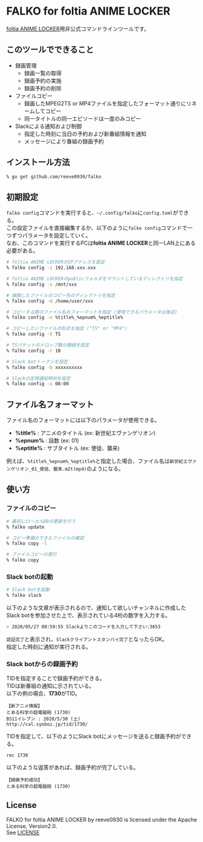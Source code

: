 # FALKO for foltia ANIME LOCKER

[foltia ANIME LOCKER](https://foltia.com/ANILOC/)用非公式コマンドラインツールです。

## このツールでできること

- 録画管理
    - 録画一覧の取得
    - 録画予約の実施
    - 録画予約の削除
- ファイルコピー
    - 録画したMPEG2TS or MP4ファイルを指定したフォーマット通りにリネームしてコピー
    - 同一タイトルの同一エピソードは一度のみコピー
- Slackによる通知および制御
    - 指定した時刻に当日の予約および新番組情報を通知
    - メッセージにより番組の録画予約

## インストール方法

```bash
% go get github.com/reeve0930/falko
```

## 初期設定

`falko config`コマンドを実行すると、`~/.config/falko`に`config.toml`ができる。  
この設定ファイルを直接編集するか、以下のように`falko config`コマンドで一つずつパラメータを設定していく。  
なお、このコマンドを実行するPCは**foltia ANIME LOCKER**と同一LAN上にある必要がある。  

```bash
# foltia ANIME LOCKERのIPアドレスを設定
% falko config -i 192.168.xxx.xxx

# foltia ANIME LOCKERのpublicフォルダをマウントしているディレクトリを指定
% falko config -s /mnt/xxx

# 録画したファイルのコピー先のディレクトリを指定
% falko config -d /home/user/xxx

# コピーする際のファイル名のフォーマットを指定 (使用できるパラメータは後述)
% falko config -n %title%_%epnum%_%eptitle%

# コピーしたいファイルの形式を指定 ("TS" or "MP4")
% falko config -t TS

# TSパケットのドロップ数の閾値を設定
% falko config -r 10

# Slack botトークンを設定
% falko config -b xxxxxxxxxx

# Slackの定時通知時刻を設定
% falko config -c 08:00
```

## ファイル名フォーマット

ファイル名のフォーマットには以下のパラメータが使用できる。

- **%title%** : アニメのタイトル (ex: 新世紀エヴァンゲリオン)
- **%epnum%** : 話数 (ex: 01)
- **%eptitle%** : サブタイトル (ex: 使徒、襲来)

例えば、`%title%_%epnum%_%eptitle%`と指定した場合、ファイル名は`新世紀エヴァンゲリオン_01_使徒、襲来.m2t(mp4)`のようになる。

## 使い方


### ファイルのコピー

```bash
# 最初にローカルDBの更新を行う
% falko update

# コピー準備のできたファイルの確認
% falko copy -l

# ファイルコピーの実行
% falko copy
```

### Slack botの起動

```bash
# Slack botを起動
% falko slack
```

以下のような文章が表示されるので、通知して欲しいチャンネルに作成したSlack botを参加させた上で、表示されている4桁の数字を入力する。  

```bash
> 2020/05/27 00:59:55 Slackよりこのコードを入力して下さい:3653
```

`認証完了`と表示され、`Slackクライアントスタンバイ完了`となったらOK。  
指定した時刻に通知が実行される。

### Slack botからの録画予約

TIDを指定することで録画予約ができる。  
TIDは新番組の通知に示されている。  
以下の例の場合、**1730**がTID。

```
【新アニメ情報】
とある科学の超電磁砲 (1730)
BS11イレブン : 2020/5/30 (土)
http://cal.syoboi.jp/tid/1730/
```

TIDを指定して、以下のようにSlack botにメッセージを送ると録画予約ができる。  

```
rec 1730
```

以下のような返答があれば、録画予約が完了している。

```
【録画予約成功】
とある科学の超電磁砲 (1730)
```

## License

FALKO for foltia ANIME LOCKER by reeve0930 is licensed under the Apache License, Version2.0.  
See [LICENSE](https://github.com/reeve0930/foltia/blob/master/LICENSE)
